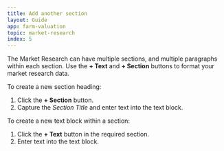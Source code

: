 ```yaml
---
title: Add another section
layout: Guide
app: farm-valuation
topic: market-research
index: 5
---
```


The Market Research can have multiple sections, and multiple paragraphs within each section. Use the **+ Text** and **+ Section** buttons to format your market research data.

To create a new section heading: 

1. Click the **+ Section** button.
2. Capture the *Section Title* and enter text into the text block.

To create a new text block within a section:

1. Click the **+ Text** button in the required section.
2. Enter text into the text block.